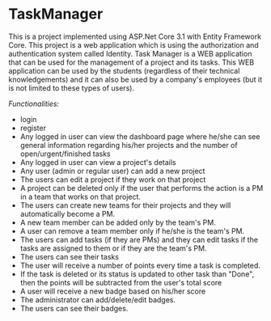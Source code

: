 # TaskManager

This is a project implemented using ASP.Net Core 3.1 with Entity Framework Core. This project is a web application which is using the authorization and authentication system called Identity.
Task Manager is a WEB application that can be used for the management of a project and its tasks. This WEB application can be used by the students (regardless of their technical knowledgements) and it can also be used by a company's employees (but it is not limited to these types of users).


*Functionalities:*
- login
- register
- Any logged in user can view the dashboard page where he/she can see general information regarding his/her projects and the number of open/urgent/finished tasks
- Any logged in user can view a project's details
- Any user (admin or regular user) can add a new project
- The users can edit a project if they work on that project
- A project can be deleted only if the user that performs the action is a PM in a team that works on that project.
- The users can create new teams for their projects and they will automatically become a PM.
- A new team member can be added only by the team's PM.
- A user can remove a team member only if he/she is the team's PM.
- The users can add tasks (if they are PMs) and they can edit tasks if the tasks are assigned to them or if they are the team's PM.
- The users can see their tasks
- The user will receive a number of points every time a task is completed.
- If the task is deleted or its status is updated to other task than "Done", then the points will be subtracted from the user's total score
- A user will receive a new badge based on his/her score
- The administrator can add/delete/edit badges.
- The users can see their badges.
